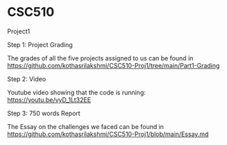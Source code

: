 # CSC510
Project1

Step 1: Project Grading 

The grades of all the five projects assigned to us can be found in https://github.com/kothasrilakshmi/CSC510-Proj1/tree/main/Part1-Grading

Step 2: Video

Youtube video showing that the code is running: https://youtu.be/vyD_1Lt32EE

Step 3: 750 words Report

The Essay on the challenges we faced can be found in https://github.com/kothasrilakshmi/CSC510-Proj1/blob/main/Essay.md
